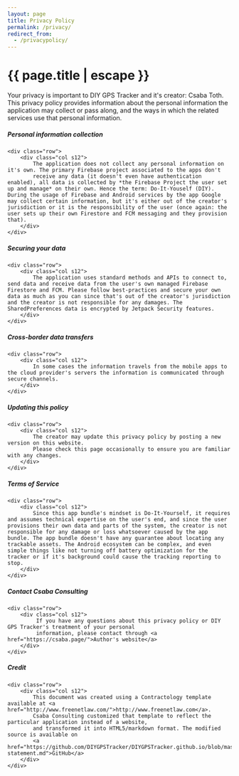 ```yaml
---
layout: page
title: Privacy Policy
permalink: /privacy/
redirect_from:
  - /privacypolicy/
---
```


<h1 class="page-title">{{ page.title | escape }}</h1>

<div class="section">
    <div class="row">
        <div class="col s12">
            Your privacy is important to DIY GPS Tracker and it's creator:
            Csaba Toth. This privacy policy provides information about
            the personal information the application may collect or pass along, and the
            ways in which the related services use that personal information.
        </div>
    </div>
</div>

<div class="divider"></div>

<div class="section">
    <h5>Personal information collection</h5> 

    <div class="row">
        <div class="col s12">
            The application does not collect any personal information on it's own. The primary Firebase project associated to the apps don't
            receive any data (it doesn't even have authentication enabled), all data is collected by *the Firebase Project the user set up and manage* on their own. Hence the term: Do-It-Youself (DIY). During the usage of Firebase and Android services by the app Google may collect certain information, but it's either out of the creator's jurisdiction or it is the responsibility of the user (once again: the user sets up their own Firestore and FCM messaging and they provision that).
        </div>
    </div>
</div>

<div class="divider"></div>

<div class="section">
    <h5>Securing your data</h5> 

    <div class="row">
        <div class="col s12">
            The application uses standard methods and APIs to connect to, send data and receive data from the user's own managed Firebase Firestore and FCM. Please follow best-practices and secure your own data as much as you can since that's out of the creator's jurisdiction and the creator is not responsible for any damages. The SharedPreferences data is encrypted by Jetpack Security features.
        </div>
    </div>
</div>

<div class="divider"></div>

<div class="section">
    <h5>Cross-border data transfers</h5> 

    <div class="row">
        <div class="col s12">
            In some cases the information travels from the mobile apps to the cloud provider's servers the information is communicated through secure channels.
        </div>
    </div>
</div>

<div class="divider"></div>

<div class="section">
    <h5>Updating this policy</h5> 

    <div class="row">
        <div class="col s12">
            The creator may update this privacy policy by posting a new version on this website.
            Please check this page occasionally to ensure you are familiar with any changes.
        </div>
    </div>
</div>

<div class="divider"></div>

<div class="section">
    <h5>Terms of Service</h5> 

    <div class="row">
        <div class="col s12">
            Since this app bundle's mindset is Do-It-Yourself, it requires and assumes technical expertise on the user's end, and since the user provisions their own data and parts of the system, the creator is not responsible for any damage or loss whatsoever caused by the app bundle. The app bundle doesn't have any guarantee about locating any trackable assets. The Android ecosystem can be complex, and even simple things like not turning off battery optimization for the tracker or if it's background could cause the tracking reporting to stop.
        </div>
    </div>
</div>

<div class="divider"></div>

<div class="section">
    <h5>Contact Csaba Consulting</h5> 

    <div class="row">
        <div class="col s12">
             If you have any questions about this privacy policy or DIY GPS Tracker's treatment of your personal
             information, please contact through <a href="https://csaba.page/">Author's website</a>
        </div>
    </div>
</div>

<div class="divider"></div>

<div class="section">
    <h5>Credit</h5> 

    <div class="row">
        <div class="col s12">
            This document was created using a Contractology template available at <a href="http://www.freenetlaw.com/">http://www.freenetlaw.com</a>.
            Csaba Consulting customized that template to reflect the particular application instead of a website,
            and transformed it into HTML5/markdown format. The modified source is available on 
            <a href="https://github.com/DIYGPSTracker/DIYGPSTracker.github.io/blob/master/privacy-statement.md">GitHub</a>
        </div>
    </div>
</div>
